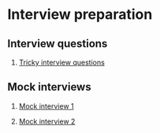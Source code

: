 # Interview preparation


## Interview questions

1. [Tricky interview questions](./tricky-interview-questions.md)


## Mock interviews

1. [Mock interview 1](./mock-interview-1.md)

2. [Mock interview 2](./mock-interview-2.md)